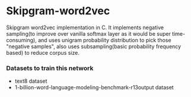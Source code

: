 # Skipgram-word2vec
Skipgram word2vec implementation in C.
It implements negative sampling(to improve over vanilla softmax layer as it would be super time-consuming), and uses unigram probability distribution to pick those "negative samples", also uses subsampling(basic probability frequency based) to reduce corpus size.

### Datasets to train this network
* text8 dataset
* 1-billion-word-language-modeling-benchmark-r13output dataset
